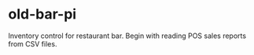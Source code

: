 # old-bar-pi
Inventory control for restaurant bar.  Begin with reading POS sales reports from CSV files.
